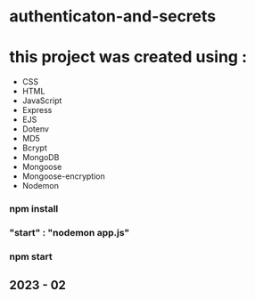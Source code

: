 # authenticaton-and-secrets

# this project was created using :
  - CSS
  - HTML
  - JavaScript
  - Express
  - EJS
  - Dotenv
  - MD5
  - Bcrypt
  - MongoDB
  - Mongoose
  - Mongoose-encryption
  - Nodemon

### npm install
### "start" : "nodemon app.js"
### npm start
  
  
  ## 2023 - 02
